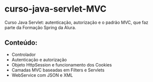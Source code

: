 # curso-java-servlet-MVC
Curso Java Servlet: autenticação, autorização e o padrão MVC, que faz parte da Formação Spring da Alura.

## Conteúdo:
- Controlador
- Autenticação e autorização
- Objeto HttpSession e funcionamento dos Cookies
- Camadas MVC baseadas em Filters e Servlets
- WebService com JSON e XML
